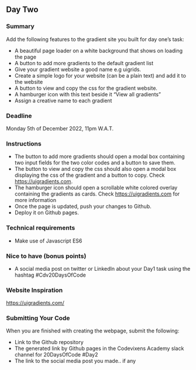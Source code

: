 ## Day Two

### Summary
Add the following features to the gradient site you built for day one’s task:
- A beautiful page loader on a white background that shows on loading the page
- A button to add more gradients to the default gradient list
- Give your gradient website a good name e.g uigrids.
- Create a simple logo for your website (can be a plain text) and add it to the website
- A button to view and copy the css for the gradient website.
- A hamburger icon with this text beside it “View all gradients”
- Assign a creative name to each gradient

### Deadline
Monday 5th of December 2022, 11pm W.A.T.

### Instructions
- The button to add more gradients should open a modal box containing two input fields for the two color codes and a button to save them. 
- The button to view and copy the css should also open a modal box displaying the css of the gradient and a button to copy. Check https://uigradients.com.
- The hamburger icon should open a scrollable white colored overlay containing the gradients as cards. Check https://uigradients.com for more information
- Once the page is updated, push your changes to Github.
- Deploy it on Github pages.

### Technical requirements
- Make use of Javascript ES6

### Nice to have (bonus points)
- A social media post on twitter or LinkedIn about your Day1 task using the hashtag #Cdv20DaysOfCode

### Website Inspiration
https://uigradients.com/

### Submitting Your Code
When you are finished with creating the webpage, submit the following:
- Link to the Github repository
- The generated link by Github pages in the Codevixens Academy slack channel for 20DaysOfCode #Day2
- The link to the social media post you made.. if any
